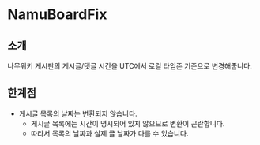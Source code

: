 # NamuBoardFix
## 소개
나무위키 게시판의 게시글/댓글 시간을 UTC에서 로컬 타임존 기준으로 변경해줍니다.

## 한계점
- 게시글 목록의 날짜는 변환되지 않습니다.
  - 게시글 목록에는 시간이 명시되어 있지 않으므로 변환이 곤란합니다.
  - 따라서 목록의 날짜과 실제 글 날짜가 다를 수 있습니다.
